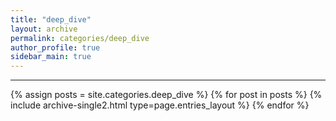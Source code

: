 ```yaml
---
title: "deep_dive"
layout: archive
permalink: categories/deep_dive
author_profile: true
sidebar_main: true
---
```


<!-- 공백이 포함되어 있는 카테고리 이름의 경우 site.categories['a b c'] 이런식으로! -->

---

{% assign posts = site.categories.deep_dive %}
{% for post in posts %} {% include archive-single2.html type=page.entries_layout %} {% endfor %}
